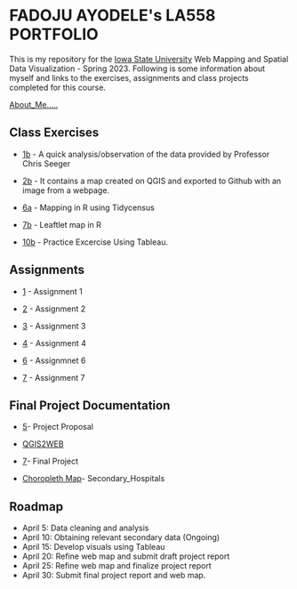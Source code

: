 # FADOJU AYODELE's LA558 PORTFOLIO

This is my repository for the [Iowa State University](https://www.iastate.edu) Web Mapping and Spatial Data Visualization - Spring 2023. 
Following is some information about myself and links to the exercises, assignments and class projects completed for this course.

[About_Me.....](About_me/Aboutme.md)

## Class Exercises
- [1b](Class_Exercises/Exercise_1/Exercise_1.md) - A quick analysis/observation of the data provided by Professor Chris Seeger

- [2b](Class_Exercises/Exercise_2/Exercise_2.md) - It contains a map created on QGIS and exported to Github with an image from a webpage.

- [6a](Class_Exercises/Exercise_6a/Excercise_6a.md) -  Mapping in R using Tidycensus

- [7b](Class_Exercises/Excercise_7b/Excercise_7b.md) - Leaftlet map in R

- [10b](Class_Exercises/Exercise_10b/Excerise_10b.html) - Practice Excercise Using Tableau.
       
## Assignments
- [1](Assignment/Assignment_2/Assignment2.md) - Assignment 1 

- [2](Assignment_2/Assign_2.md) - Assignment 2

- [3](Assignment_3/Assign_3.md) - Assignment 3

- [4](Assignment_4/Assign_4.html) - Assignment 4

- [6](Assignment_6/Assign_6.html) - Assignmnet 6

- [7](Assignment_7/Assign_7.html) - Assignment 7


## Final Project Documentation
- [5](Final_Project_Documentation/Assignment_5.md)- Project Proposal

- <a href="https://fadojuaj.gitHub.io/LA558_FADOJU_AYODELE/Assignment/Assignment_2/Exported_Map/qgis2web_2023_02_06-22_46_25_723413/qgis2web_2023_02_06-22_50_28_532826/index.html#6/8.524/5.515" target="_blank" rel="noopener noreferrer">QGIS2WEB</a>

- [7](Final_Project_Documentation/Final_Project.html)- Final Project

- [Choropleth Map](Final_Project_Documentation/Sechospitals.html)- Secondary_Hospitals

## Roadmap
- April 5: Data cleaning and analysis 
- April 10: Obtaining relevant secondary data (Ongoing)
- April 15: Develop visuals using Tableau 
- April 20: Refine web map and submit draft project report 
- April 25: Refine web map and finalize project report
- April 30: Submit final project report and web map.

